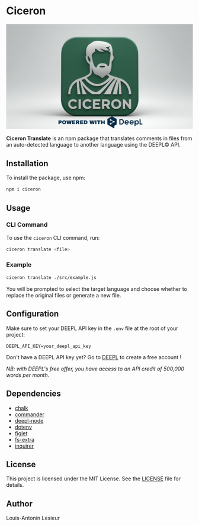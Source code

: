# Ciceron

![POWERED WITH ](./public/assets/cover.png)

**Ciceron Translate** is an npm package that translates comments in files from an auto-detected language to another language using the DEEPL© API.

## Installation

To install the package, use npm:

```bash
npm i ciceron
```

## Usage

### CLI Command

To use the `ciceron` CLI command, run:

```bash
ciceron translate <file>
```

### Example

```bash
ciceron translate ./src/example.js
```

You will be prompted to select the target language and choose whether to replace the original files or generate a new file.

## Configuration

Make sure to set your DEEPL API key in the `.env` file at the root of your project:

```
DEEPL_API_KEY=your_deepl_api_key
```

Don't have a DEEPL API key yet? Go to [DEEPL](https://www.deepl.com/en/products/api) to create a free account !

*NB: with DEEPL's free offer, you have access to an API credit of 500,000 words per month.*

## Dependencies

- [chalk](https://www.npmjs.com/package/chalk)
- [commander](https://www.npmjs.com/package/commander)
- [deepl-node](https://www.npmjs.com/package/deepl-node)
- [dotenv](https://www.npmjs.com/package/dotenv)
- [figlet](https://www.npmjs.com/package/figlet)
- [fs-extra](https://www.npmjs.com/package/fs-extra)
- [inquirer](https://www.npmjs.com/package/inquirer)

## License

This project is licensed under the MIT License. See the [LICENSE](LICENSE) file for details.

## Author

Louis-Antonin Lesieur
